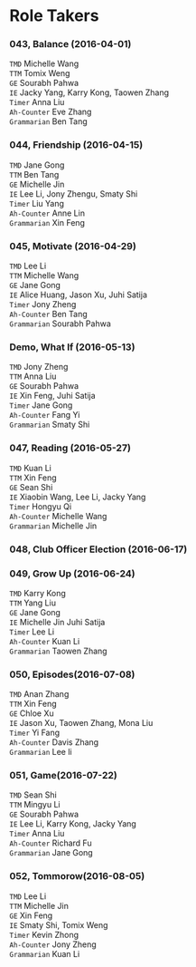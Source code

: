 # Role Takers

### 043, Balance (2016-04-01) 
`TMD` Michelle Wang  
`TTM` Tomix Weng  
`GE` Sourabh Pahwa  
`IE` Jacky Yang, Karry Kong, Taowen Zhang  
`Timer` Anna Liu  
`Ah-Counter` Eve Zhang  
`Grammarian` Ben Tang  

### 044, Friendship (2016-04-15) 
`TMD` Jane Gong  
`TTM` Ben Tang  
`GE` Michelle Jin  
`IE` Lee Li, Jony Zhengu, Smaty Shi  
`Timer` Liu Yang  
`Ah-Counter` Anne Lin   
`Grammarian` Xin Feng  

### 045, Motivate (2016-04-29)
`TMD` Lee Li  
`TTM` Michelle Wang  
`GE` Jane Gong  
`IE` Alice Huang, Jason Xu, Juhi Satija  
`Timer` Jony Zheng  
`Ah-Counter` Ben Tang  
`Grammarian` Sourabh Pahwa  

### Demo, What If (2016-05-13)
`TMD` Jony Zheng  
`TTM` Anna Liu  
`GE` Sourabh Pahwa  
`IE` Xin Feng, Juhi Satija  
`Timer` Jane Gong  
`Ah-Counter` Fang Yi  
`Grammarian` Smaty Shi  

### 047, Reading (2016-05-27)
`TMD` Kuan Li  
`TTM` Xin Feng  
`GE` Sean Shi  
`IE` Xiaobin Wang, Lee Li, Jacky Yang  
`Timer` Hongyu Qi  
`Ah-Counter` Michelle Wang  
`Grammarian` Michelle Jin  

### 048, Club Officer Election (2016-06-17)

### 049, Grow Up (2016-06-24)
`TMD` Karry Kong  
`TTM` Yang Liu  
`GE` Jane Gong  
`IE` Michelle Jin Juhi Satija  
`Timer` Lee Li  
`Ah-Counter` Kuan Li  
`Grammarian` Taowen Zhang  

### 050, Episodes(2016-07-08)  
`TMD` Anan Zhang  
`TTM` Xin Feng  
`GE` Chloe Xu  
`IE` Jason Xu, Taowen Zhang, Mona Liu  
`Timer` Yi Fang  
`Ah-Counter` Davis Zhang  
`Grammarian` Lee li  

### 051, Game(2016-07-22)  
`TMD` Sean Shi  
`TTM` Mingyu Li  
`GE` Sourabh Pahwa  
`IE` Lee Li, Karry Kong, Jacky Yang  
`Timer` Anna Liu  
`Ah-Counter` Richard Fu  
`Grammarian` Jane Gong  

### 052, Tommorow(2016-08-05)  
`TMD` Lee Li   
`TTM` Michelle Jin  
`GE` Xin Feng  
`IE` Smaty Shi,	Tomix Weng  
`Timer` Kevin Zhong  	
`Ah-Counter` 	Jony Zheng   
`Grammarian` Kuan Li  
